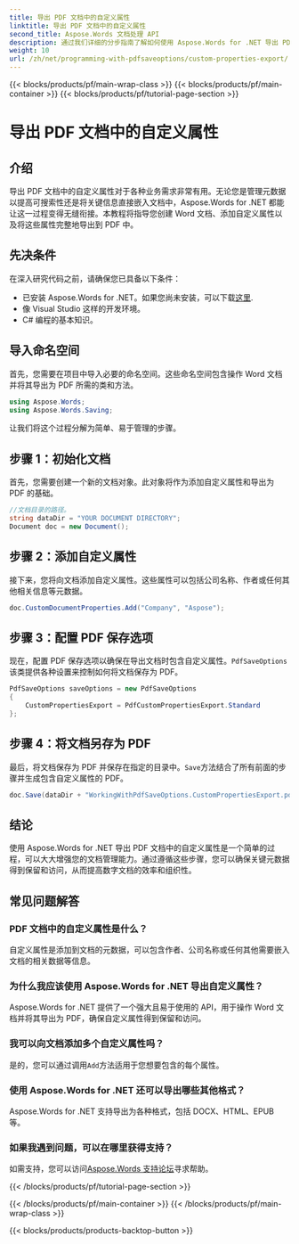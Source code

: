 ```yaml
---
title: 导出 PDF 文档中的自定义属性
linktitle: 导出 PDF 文档中的自定义属性
second_title: Aspose.Words 文档处理 API
description: 通过我们详细的分步指南了解如何使用 Aspose.Words for .NET 导出 PDF 文档中的自定义属性。
weight: 10
url: /zh/net/programming-with-pdfsaveoptions/custom-properties-export/
---
```


{{< blocks/products/pf/main-wrap-class >}}
{{< blocks/products/pf/main-container >}}
{{< blocks/products/pf/tutorial-page-section >}}

# 导出 PDF 文档中的自定义属性

## 介绍

导出 PDF 文档中的自定义属性对于各种业务需求非常有用。无论您是管理元数据以提高可搜索性还是将关键信息直接嵌入文档中，Aspose.Words for .NET 都能让这一过程变得无缝衔接。本教程将指导您创建 Word 文档、添加自定义属性以及将这些属性完整地导出到 PDF 中。

## 先决条件

在深入研究代码之前，请确保您已具备以下条件：

- 已安装 Aspose.Words for .NET。如果您尚未安装，可以下载[这里](https://releases.aspose.com/words/net/).
- 像 Visual Studio 这样的开发环境。
- C# 编程的基本知识。

## 导入命名空间

首先，您需要在项目中导入必要的命名空间。这些命名空间包含操作 Word 文档并将其导出为 PDF 所需的类和方法。

```csharp
using Aspose.Words;
using Aspose.Words.Saving;
```

让我们将这个过程分解为简单、易于管理的步骤。

## 步骤 1：初始化文档

首先，您需要创建一个新的文档对象。此对象将作为添加自定义属性和导出为 PDF 的基础。

```csharp
//文档目录的路径。
string dataDir = "YOUR DOCUMENT DIRECTORY";
Document doc = new Document();
```

## 步骤 2：添加自定义属性

接下来，您将向文档添加自定义属性。这些属性可以包括公司名称、作者或任何其他相关信息等元数据。

```csharp
doc.CustomDocumentProperties.Add("Company", "Aspose");
```

## 步骤 3：配置 PDF 保存选项

现在，配置 PDF 保存选项以确保在导出文档时包含自定义属性。`PdfSaveOptions`该类提供各种设置来控制如何将文档保存为 PDF。

```csharp
PdfSaveOptions saveOptions = new PdfSaveOptions
{
    CustomPropertiesExport = PdfCustomPropertiesExport.Standard
};
```

## 步骤 4：将文档另存为 PDF

最后，将文档保存为 PDF 并保存在指定的目录中。`Save`方法结合了所有前面的步骤并生成包含自定义属性的 PDF。

```csharp
doc.Save(dataDir + "WorkingWithPdfSaveOptions.CustomPropertiesExport.pdf", saveOptions);
```

## 结论

使用 Aspose.Words for .NET 导出 PDF 文档中的自定义属性是一个简单的过程，可以大大增强您的文档管理能力。通过遵循这些步骤，您可以确保关键元数据得到保留和访问，从而提高数字文档的效率和组织性。

## 常见问题解答

### PDF 文档中的自定义属性是什么？
自定义属性是添加到文档的元数据，可以包含作者、公司名称或任何其他需要嵌入文档的相关数据等信息。

### 为什么我应该使用 Aspose.Words for .NET 导出自定义属性？
Aspose.Words for .NET 提供了一个强大且易于使用的 API，用于操作 Word 文档并将其导出为 PDF，确保自定义属性得到保留和访问。

### 我可以向文档添加多个自定义属性吗？
是的，您可以通过调用`Add`方法适用于您想要包含的每个属性。

### 使用 Aspose.Words for .NET 还可以导出哪些其他格式？
Aspose.Words for .NET 支持导出为各种格式，包括 DOCX、HTML、EPUB 等。

### 如果我遇到问题，可以在哪里获得支持？
如需支持，您可以访问[Aspose.Words 支持论坛](https://forum.aspose.com/c/words/8)寻求帮助。

{{< /blocks/products/pf/tutorial-page-section >}}

{{< /blocks/products/pf/main-container >}}
{{< /blocks/products/pf/main-wrap-class >}}

{{< blocks/products/products-backtop-button >}}
